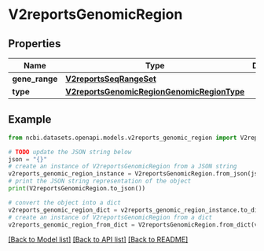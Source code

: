# V2reportsGenomicRegion


## Properties

Name | Type | Description | Notes
------------ | ------------- | ------------- | -------------
**gene_range** | [**V2reportsSeqRangeSet**](V2reportsSeqRangeSet.md) |  | [optional] 
**type** | [**V2reportsGenomicRegionGenomicRegionType**](V2reportsGenomicRegionGenomicRegionType.md) |  | [optional] 

## Example

```python
from ncbi.datasets.openapi.models.v2reports_genomic_region import V2reportsGenomicRegion

# TODO update the JSON string below
json = "{}"
# create an instance of V2reportsGenomicRegion from a JSON string
v2reports_genomic_region_instance = V2reportsGenomicRegion.from_json(json)
# print the JSON string representation of the object
print(V2reportsGenomicRegion.to_json())

# convert the object into a dict
v2reports_genomic_region_dict = v2reports_genomic_region_instance.to_dict()
# create an instance of V2reportsGenomicRegion from a dict
v2reports_genomic_region_from_dict = V2reportsGenomicRegion.from_dict(v2reports_genomic_region_dict)
```
[[Back to Model list]](../README.md#documentation-for-models) [[Back to API list]](../README.md#documentation-for-api-endpoints) [[Back to README]](../README.md)


